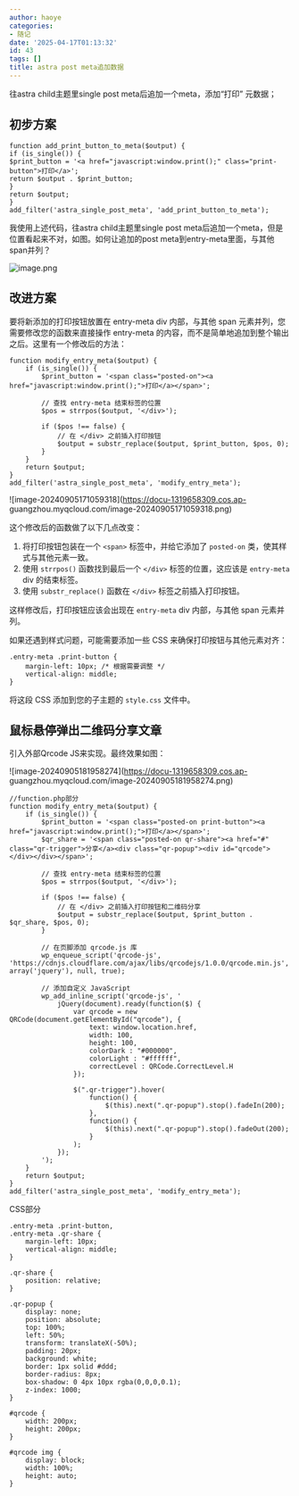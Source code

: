 ```yaml
---
author: haoye
categories:
- 随记
date: '2025-04-17T01:13:32'
id: 43
tags: []
title: astra post meta追加数据
---
```


往astra child主题里single post meta后追加一个meta，添加“打印” 元数据；

## 初步方案

    
    
    function add_print_button_to_meta($output) {
    if (is_single()) {
    $print_button = '<a href="javascript:window.print();" class="print-button">打印</a>';
    return $output . $print_button;
    }
    return $output;
    }
    add_filter('astra_single_post_meta', 'add_print_button_to_meta');
    

我使用上述代码，往astra child主题里single post meta后追加一个meta，但是位置看起来不对，如图。如何让追加的post
meta到entry-meta里面，与其他span并列？

![image.png](https://pfst.cf2.poecdn.net/base/image/42bc1263817fb72eaff7ad579bb89c54e421800c10e1c693ee093b8c89efe39d?w=1241&h=250)

## 改进方案

要将新添加的打印按钮放置在 entry-meta div 内部，与其他 span 元素并列，您需要修改您的函数来直接操作 entry-meta
的内容，而不是简单地追加到整个输出之后。这里有一个修改后的方法：

    
    
    function modify_entry_meta($output) {
        if (is_single()) {
            $print_button = '<span class="posted-on"><a href="javascript:window.print();">打印</a></span>';
    
            // 查找 entry-meta 结束标签的位置
            $pos = strrpos($output, '</div>');
    
            if ($pos !== false) {
                // 在 </div> 之前插入打印按钮
                $output = substr_replace($output, $print_button, $pos, 0);
            }
        }
        return $output;
    }
    add_filter('astra_single_post_meta', 'modify_entry_meta');
    

![image-20240905171059318](https://docu-1319658309.cos.ap-
guangzhou.myqcloud.com/image-20240905171059318.png)

这个修改后的函数做了以下几点改变：

  1. 将打印按钮包装在一个 `<span>` 标签中，并给它添加了 `posted-on` 类，使其样式与其他元素一致。
  2. 使用 `strrpos()` 函数找到最后一个 `</div>` 标签的位置，这应该是 `entry-meta` div 的结束标签。
  3. 使用 `substr_replace()` 函数在 `</div>` 标签之前插入打印按钮。

这样修改后，打印按钮应该会出现在 `entry-meta` div 内部，与其他 span 元素并列。

如果还遇到样式问题，可能需要添加一些 CSS 来确保打印按钮与其他元素对齐：

    
    
    .entry-meta .print-button {
        margin-left: 10px; /* 根据需要调整 */
        vertical-align: middle;
    }
    

将这段 CSS 添加到您的子主题的 `style.css` 文件中。

## 鼠标悬停弹出二维码分享文章

引入外部Qrcode JS来实现。最终效果如图：

![image-20240905181958274](https://docu-1319658309.cos.ap-
guangzhou.myqcloud.com/image-20240905181958274.png)

    
    
    //function.php部分
    function modify_entry_meta($output) {
        if (is_single()) {
            $print_button = '<span class="posted-on print-button"><a href="javascript:window.print();">打印</a></span>';
            $qr_share = '<span class="posted-on qr-share"><a href="#" class="qr-trigger">分享</a><div class="qr-popup"><div id="qrcode"></div></div></span>';
    
            // 查找 entry-meta 结束标签的位置
            $pos = strrpos($output, '</div>');
    
            if ($pos !== false) {
                // 在 </div> 之前插入打印按钮和二维码分享
                $output = substr_replace($output, $print_button . $qr_share, $pos, 0);
            }
    
            // 在页脚添加 qrcode.js 库
            wp_enqueue_script('qrcode-js', 'https://cdnjs.cloudflare.com/ajax/libs/qrcodejs/1.0.0/qrcode.min.js', array('jquery'), null, true);
    
            // 添加自定义 JavaScript
            wp_add_inline_script('qrcode-js', '
                jQuery(document).ready(function($) {
                    var qrcode = new QRCode(document.getElementById("qrcode"), {
                        text: window.location.href,
                        width: 100,
                        height: 100,
                        colorDark : "#000000",
                        colorLight : "#ffffff",
                        correctLevel : QRCode.CorrectLevel.H
                    });
    
                    $(".qr-trigger").hover(
                        function() {
                            $(this).next(".qr-popup").stop().fadeIn(200);
                        },
                        function() {
                            $(this).next(".qr-popup").stop().fadeOut(200);
                        }
                    );
                });
            ');
        }
        return $output;
    }
    add_filter('astra_single_post_meta', 'modify_entry_meta');
    

CSS部分

    
    
    .entry-meta .print-button,
    .entry-meta .qr-share {
        margin-left: 10px;
        vertical-align: middle;
    }
    
    .qr-share {
        position: relative;
    }
    
    .qr-popup {
        display: none;
        position: absolute;
        top: 100%;
        left: 50%;
        transform: translateX(-50%);
        padding: 20px;
        background: white;
        border: 1px solid #ddd;
        border-radius: 8px;
        box-shadow: 0 4px 10px rgba(0,0,0,0.1);
        z-index: 1000;
    }
    
    #qrcode {
        width: 200px;
        height: 200px;
    }
    
    #qrcode img {
        display: block;
        width: 100%;
        height: auto;
    }
    

